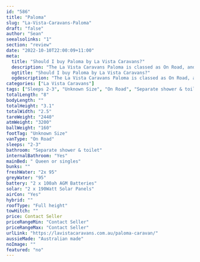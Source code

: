 ```yaml
---
id: "586"
title: "Paloma"
slug: "La-Vista-Caravans-Paloma"
draft: "false"
author: "Sean"
seealsolinks: "1"
section: "review"
date: "2022-10-10T22:00:09+11:00"
meta:
  title: "Should I buy Paloma by La Vista Caravans?"
  description: "The La Vista Caravans Paloma is classed as On Road, and sleeps 2-3 people. It is Australian made and comes in at Unknown Size. It generally has Separate shower & toilet."
  ogtitle: "Should I buy Paloma by La Vista Caravans?"
  ogdescription: "The La Vista Caravans Paloma is classed as On Road, and sleeps 2-3 people. It is Australian made and comes in at Unknown Size. It generally has Separate shower & toilet."
categories: ["La Vista Caravans"]
tags: ["Sleeps 2-3", "Unknown Size", "On Road", "Separate shower & toilet", "Full height", "Price Unknown", "Australian made"]
totalLength: "8"
bodyLength: ""
totalHeight: "3.1"
totalWidth: "2.5"
tareWeight: "2440"
atmWeight: "3200"
ballWeight: "160"
footTag: "Unknown Size"
vanType: "On Road"
sleeps: "2-3"
bathroom: "Separate shower & toilet"
internalBathroom: "Yes"
mainBed: " Queen or singles"
bunks: ""
freshWater: "2x 95"
greyWater: "95"
battery: "2 x 100ah AGM Batteries"
solar: "2 x 190Watt Solar Panels"
airCon: "Yes"
hybrid: ""
roofType: "Full height"
towHitch: ""
price: Contact Seller
priceRangeMin: "Contact Seller"
priceRangeMax: "Contact Seller"
urlLink: "https://lavistacaravans.com.au/paloma-caravan/"
aussieMade: "Australian made"
noImage: ""
featured: "no"
---
```

